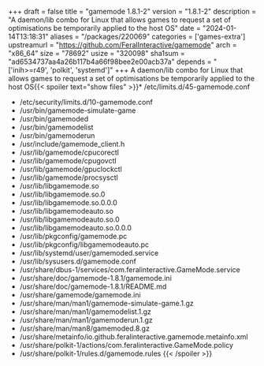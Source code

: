 +++
draft = false
title = "gamemode 1.8.1-2"
version = "1.8.1-2"
description = "A daemon/lib combo for Linux that allows games to request a set of optimisations be temporarily applied to the host OS"
date = "2024-01-14T13:18:31"
aliases = "/packages/220069"
categories = ['games-extra']
upstreamurl = "https://github.com/FeralInteractive/gamemode"
arch = "x86_64"
size = "78692"
usize = "320098"
sha1sum = "ad6534737aa4a26b117b4a66f98bee2e00acb37a"
depends = "['inih>=r49', 'polkit', 'systemd']"
+++
A daemon/lib combo for Linux that allows games to request a set of optimisations be temporarily applied to the host OS{{< spoiler text="show files" >}}* /etc/limits.d/45-gamemode.conf
* /etc/security/limits.d/10-gamemode.conf
* /usr/bin/gamemode-simulate-game
* /usr/bin/gamemoded
* /usr/bin/gamemodelist
* /usr/bin/gamemoderun
* /usr/include/gamemode_client.h
* /usr/lib/gamemode/cpucorectl
* /usr/lib/gamemode/cpugovctl
* /usr/lib/gamemode/gpuclockctl
* /usr/lib/gamemode/procsysctl
* /usr/lib/libgamemode.so
* /usr/lib/libgamemode.so.0
* /usr/lib/libgamemode.so.0.0.0
* /usr/lib/libgamemodeauto.so
* /usr/lib/libgamemodeauto.so.0
* /usr/lib/libgamemodeauto.so.0.0.0
* /usr/lib/pkgconfig/gamemode.pc
* /usr/lib/pkgconfig/libgamemodeauto.pc
* /usr/lib/systemd/user/gamemoded.service
* /usr/lib/sysusers.d/gamemode.conf
* /usr/share/dbus-1/services/com.feralinteractive.GameMode.service
* /usr/share/doc/gamemode-1.8.1/gamemode.ini
* /usr/share/doc/gamemode-1.8.1/README.md
* /usr/share/gamemode/gamemode.ini
* /usr/share/man/man1/gamemode-simulate-game.1.gz
* /usr/share/man/man1/gamemodelist.1.gz
* /usr/share/man/man1/gamemoderun.1.gz
* /usr/share/man/man8/gamemoded.8.gz
* /usr/share/metainfo/io.github.feralinteractive.gamemode.metainfo.xml
* /usr/share/polkit-1/actions/com.feralinteractive.GameMode.policy
* /usr/share/polkit-1/rules.d/gamemode.rules
{{< /spoiler >}}